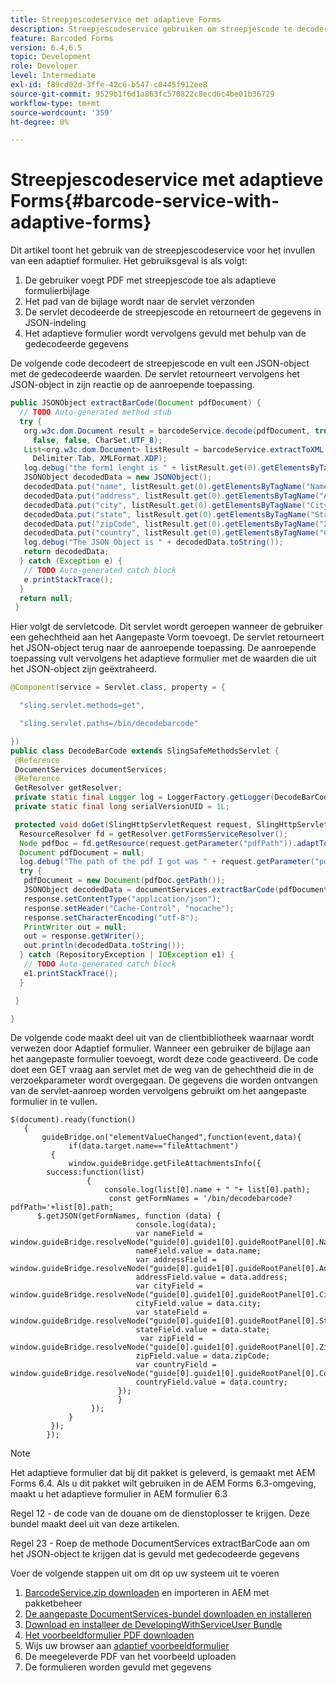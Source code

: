 ```yaml
---
title: Streepjescodeservice met adaptieve Forms
description: Streepjescodeservice gebruiken om streepjescode te decoderen en formuliervelden te vullen met de geëxtraheerde gegevens.
feature: Barcoded Forms
version: 6.4,6.5
topic: Development
role: Developer
level: Intermediate
exl-id: f89cd02d-3ffe-42c6-b547-c0445f912ee8
source-git-commit: 9529b1f6d1a863fc570822c8ecd6c4be01b36729
workflow-type: tm+mt
source-wordcount: '359'
ht-degree: 0%

---
```


# Streepjescodeservice met adaptieve Forms{#barcode-service-with-adaptive-forms}

Dit artikel toont het gebruik van de streepjescodeservice voor het invullen van een adaptief formulier. Het gebruiksgeval is als volgt:

1. De gebruiker voegt PDF met streepjescode toe als adaptieve formulierbijlage
1. Het pad van de bijlage wordt naar de servlet verzonden
1. De servlet decodeerde de streepjescode en retourneert de gegevens in JSON-indeling
1. Het adaptieve formulier wordt vervolgens gevuld met behulp van de gedecodeerde gegevens

De volgende code decodeert de streepjescode en vult een JSON-object met de gedecodeerde waarden. De servlet retourneert vervolgens het JSON-object in zijn reactie op de aanroepende toepassing.



```java
public JSONObject extractBarCode(Document pdfDocument) {
  // TODO Auto-generated method stub
  try {
   org.w3c.dom.Document result = barcodeService.decode(pdfDocument, true, false, false, false, false, false,
     false, false, CharSet.UTF_8);
   List<org.w3c.dom.Document> listResult = barcodeService.extractToXML(result, Delimiter.Carriage_Return,
     Delimiter.Tab, XMLFormat.XDP);
   log.debug("the form1 lenght is " + listResult.get(0).getElementsByTagName("form1").getLength());
   JSONObject decodedData = new JSONObject();
   decodedData.put("name", listResult.get(0).getElementsByTagName("Name").item(0).getTextContent());
   decodedData.put("address", listResult.get(0).getElementsByTagName("Address").item(0).getTextContent());
   decodedData.put("city", listResult.get(0).getElementsByTagName("City").item(0).getTextContent());
   decodedData.put("state", listResult.get(0).getElementsByTagName("State").item(0).getTextContent());
   decodedData.put("zipCode", listResult.get(0).getElementsByTagName("ZipCode").item(0).getTextContent());
   decodedData.put("country", listResult.get(0).getElementsByTagName("Country").item(0).getTextContent());
   log.debug("The JSON Object is " + decodedData.toString());
   return decodedData;
  } catch (Exception e) {
   // TODO Auto-generated catch block
   e.printStackTrace();
  }
  return null;
 }
```

Hier volgt de servletcode. Dit servlet wordt geroepen wanneer de gebruiker een gehechtheid aan het Aangepaste Vorm toevoegt. De servlet retourneert het JSON-object terug naar de aanroepende toepassing. De aanroepende toepassing vult vervolgens het adaptieve formulier met de waarden die uit het JSON-object zijn geëxtraheerd.

```java
@Component(service = Servlet.class, property = {

  "sling.servlet.methods=get",

  "sling.servlet.paths=/bin/decodebarcode"

})
public class DecodeBarCode extends SlingSafeMethodsServlet {
 @Reference
 DocumentServices documentServices;
 @Reference
 GetResolver getResolver;
 private static final Logger log = LoggerFactory.getLogger(DecodeBarCode.class);
 private static final long serialVersionUID = 1L;

 protected void doGet(SlingHttpServletRequest request, SlingHttpServletResponse response) {
  ResourceResolver fd = getResolver.getFormsServiceResolver();
  Node pdfDoc = fd.getResource(request.getParameter("pdfPath")).adaptTo(Node.class);
  Document pdfDocument = null;
  log.debug("The path of the pdf I got was " + request.getParameter("pdfPath"));
  try {
   pdfDocument = new Document(pdfDoc.getPath());
   JSONObject decodedData = documentServices.extractBarCode(pdfDocument);
   response.setContentType("application/json");
   response.setHeader("Cache-Control", "nocache");
   response.setCharacterEncoding("utf-8");
   PrintWriter out = null;
   out = response.getWriter();
   out.println(decodedData.toString());
  } catch (RepositoryException | IOException e1) {
   // TODO Auto-generated catch block
   e1.printStackTrace();
  }

 }

}
```

De volgende code maakt deel uit van de clientbibliotheek waarnaar wordt verwezen door Adaptief formulier. Wanneer een gebruiker de bijlage aan het aangepaste formulier toevoegt, wordt deze code geactiveerd. De code doet een GET vraag aan servlet met de weg van de gehechtheid die in de verzoekparameter wordt overgegaan. De gegevens die worden ontvangen van de servlet-aanroep worden vervolgens gebruikt om het aangepaste formulier in te vullen.

```
$(document).ready(function()
   {
       guideBridge.on("elementValueChanged",function(event,data){
             if(data.target.name=="fileAttachment")
         {
             window.guideBridge.getFileAttachmentsInfo({
        success:function(list) 
                 {
                     console.log(list[0].name + " "+ list[0].path);
                      const getFormNames = '/bin/decodebarcode?pdfPath='+list[0].path;
      $.getJSON(getFormNames, function (data) {
                            console.log(data);
                            var nameField = window.guideBridge.resolveNode("guide[0].guide1[0].guideRootPanel[0].Name[0]");
                            nameField.value = data.name;
                            var addressField = window.guideBridge.resolveNode("guide[0].guide1[0].guideRootPanel[0].Address[0]");
                            addressField.value = data.address;
                            var cityField = window.guideBridge.resolveNode("guide[0].guide1[0].guideRootPanel[0].City[0]");
                            cityField.value = data.city;
                            var stateField = window.guideBridge.resolveNode("guide[0].guide1[0].guideRootPanel[0].State[0]");
                            stateField.value = data.state;
                             var zipField = window.guideBridge.resolveNode("guide[0].guide1[0].guideRootPanel[0].Zip[0]");
                            zipField.value = data.zipCode;
                            var countryField = window.guideBridge.resolveNode("guide[0].guide1[0].guideRootPanel[0].Country[0]");
                            countryField.value = data.country;
                        });
                        }
                  });
             }
         });
        });
```

>[!NOTE]
>
>Het adaptieve formulier dat bij dit pakket is geleverd, is gemaakt met AEM Forms 6.4. Als u dit pakket wilt gebruiken in de AEM Forms 6.3-omgeving, maakt u het adaptieve formulier in AEM formulier 6.3

Regel 12 - de code van de douane om de dienstoplosser te krijgen. Deze bundel maakt deel uit van deze artikelen.

Regel 23 - Roep de methode DocumentServices extractBarCode aan om het JSON-object te krijgen dat is gevuld met gedecodeerde gegevens

Voer de volgende stappen uit om dit op uw systeem uit te voeren

1. [BarcodeService.zip downloaden](assets/barcodeservice.zip) en importeren in AEM met pakketbeheer
1. [De aangepaste DocumentServices-bundel downloaden en installeren](/help/forms/assets/common-osgi-bundles/AEMFormsDocumentServices.core-1.0-SNAPSHOT.jar)
1. [Download en installeer de DevelopingWithServiceUser Bundle](/help/forms/assets/common-osgi-bundles/DevelopingWithServiceUser.jar)
1. [Het voorbeeldformulier PDF downloaden](assets/barcode.pdf)
1. Wijs uw browser aan [adaptief voorbeeldformulier](http://localhost:4502/content/dam/formsanddocuments/barcodedemo/jcr:content?wcmmode=disabled)
1. De meegeleverde PDF van het voorbeeld uploaden
1. De formulieren worden gevuld met gegevens
